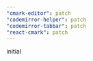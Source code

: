 ```yaml
---
"cmark-editor": patch
"codemirror-helper": patch
"codemirror-tabbar": patch
"react-cmark": patch
---
```


initial
